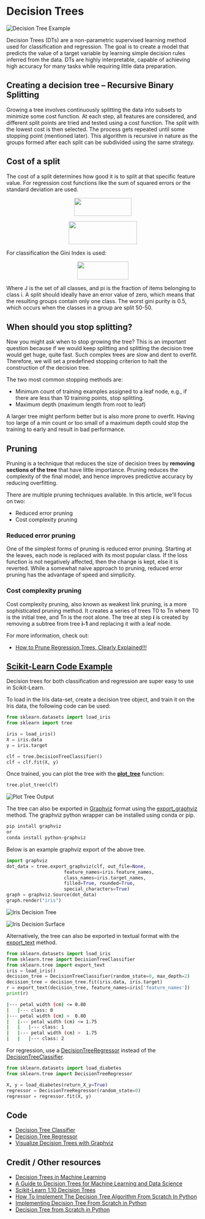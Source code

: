# Decision Trees

![Decision Tree Example](doc/iris_decision_tree.png)

Decision Trees (DTs) are a non-parametric supervised learning method used for classification and regression. The goal is to create a model that predicts the value of a target variable by learning simple decision rules inferred from the data. DTs are highly interpretable, capable of achieving high accuracy for many tasks while requiring little data preparation. 

## Creating a decision tree – Recursive Binary Splitting

Growing a tree involves continuously splitting the data into subsets to minimize some cost function. At each step, all features are considered, and different split points are tried and tested using a cost function. The split with the lowest cost is then selected. The process gets repeated until some stopping point (mentioned later). This algorithm is recursive in nature as the groups formed after each split can be subdivided using the same strategy.

## Cost of a split

The cost of a split determines how good it is to split at that specific feature value. For regression cost functions like the sum of squared errors or the standard deviation are used.

<p align="center"><img src="tex/99b4cda42ce5d6085705dc7458181012.svg?invert_in_darkmode" align=middle width=150.0321735pt height=47.806078649999996pt/></p>

<p align="center"><img src="tex/55fafb270a7563e9c79658b7e1a606e2.svg?invert_in_darkmode" align=middle width=177.521784pt height=59.17867724999999pt/></p>

For classification the Gini Index is used:

<p align="center"><img src="tex/3952bc7dadde93e3af8e54d66588d8b9.svg?invert_in_darkmode" align=middle width=133.613238pt height=47.806078649999996pt/></p>

Where J is the set of all classes, and pi is the fraction of items belonging to class i. A split should ideally have an error value of zero, which means that the resulting groups contain only one class. The worst gini purity is 0.5, which occurs when the classes in a group are split 50-50.

## When should you stop splitting?

Now you might ask when to stop growing the tree? This is an important question because if we would keep splitting and splitting the decision tree would get huge, quite fast. Such complex trees are slow and dent to overfit. Therefore, we will set a predefined stopping criterion to halt the construction of the decision tree.

The two most common stopping methods are:
* Minimum count of training examples assigned to a leaf node, e.g., if there are less than 10 training points, stop splitting.
* Maximum depth (maximum length from root to leaf)

A larger tree might perform better but is also more prone to overfit. Having too large of a min count or too small of a maximum depth could stop the training to early and result in bad performance.

## Pruning

Pruning is a technique that reduces the size of decision trees by **removing sections of the tree** that have little importance. Pruning reduces the complexity of the final model, and hence improves predictive accuracy by reducing overfitting.

There are multiple pruning techniques available. In this article, we'll focus on two:
* Reduced error pruning
* Cost complexity pruning

### Reduced error pruning

One of the simplest forms of pruning is reduced error pruning. Starting at the leaves, each node is replaced with its most popular class. If the loss function is not negatively affected, then the change is kept, else it is reverted. While a somewhat naive approach to pruning, reduced error pruning has the advantage of speed and simplicity. 

### Cost complexity pruning

Cost complexity pruning, also known as weakest link pruning, is a more sophisticated pruning method. It creates a series of trees T0 to Tn where T0 is the initial tree, and Tn is the root alone. The tree at step **i** is created by removing a subtree from tree **i-1** and replacing it with a leaf node. 

For more information, check out:
* [How to Prune Regression Trees, Clearly Explained!!!](https://youtu.be/D0efHEJsfHo)

## [Scikit-Learn Code Example](https://scikit-learn.org/stable/modules/tree.html)

Decision trees for both classification and regression are super easy to use in Scikit-Learn. 

To load in the Iris data-set, create a decision tree object, and train it on the Iris data, the following code can be used:

```python
from sklearn.datasets import load_iris
from sklearn import tree

iris = load_iris()
X = iris.data
y = iris.target

clf = tree.DecisionTreeClassifier()
clf = clf.fit(X, y)
``` 

Once trained, you can plot the tree with the [**plot_tree**](https://scikit-learn.org/stable/modules/generated/sklearn.tree.plot_tree.html#sklearn.tree.plot_tree) function:

```python
tree.plot_tree(clf)
```

![Plot Tree Output](doc/plot_tree.png)

The tree can also be exported in [Graphviz](https://www.graphviz.org/) format using the [export_graphviz](https://scikit-learn.org/stable/modules/generated/sklearn.tree.export_graphviz.html#sklearn.tree.export_graphviz) method. The graphviz python wrapper can be installed using conda or pip.

```bash
pip install graphviz
or
conda install python-graphviz
``` 

Below is an example graphviz export of the above tree.

```python
import graphviz 
dot_data = tree.export_graphviz(clf, out_file=None, 
                     feature_names=iris.feature_names,  
                     class_names=iris.target_names,  
                     filled=True, rounded=True,  
                     special_characters=True)
graph = graphviz.Source(dot_data) 
graph.render("iris") 
```

![Iris Decision Tree](doc/iris_decision_tree.png)

![Iris Decision Surface](doc/iris_decision_surface.png)

Alternatively, the tree can also be exported in textual format with the [export_text](https://scikit-learn.org/stable/modules/generated/sklearn.tree.export_text.html#sklearn.tree.export_text) method.

```python
from sklearn.datasets import load_iris
from sklearn.tree import DecisionTreeClassifier
from sklearn.tree import export_text
iris = load_iris()
decision_tree = DecisionTreeClassifier(random_state=0, max_depth=2)
decision_tree = decision_tree.fit(iris.data, iris.target)
r = export_text(decision_tree, feature_names=iris['feature_names'])
print(r)
```

```bash
|--- petal width (cm) <= 0.80
|   |--- class: 0
|--- petal width (cm) >  0.80
|   |--- petal width (cm) <= 1.75
|   |   |--- class: 1
|   |--- petal width (cm) >  1.75
|   |   |--- class: 2
```

For regression, use a [DecisionTreeRegressor](https://scikit-learn.org/stable/modules/generated/sklearn.tree.DecisionTreeRegressor.html#sklearn.tree.DecisionTreeRegressor) instead of the [DecisionTreeClassifier](https://scikit-learn.org/stable/modules/generated/sklearn.tree.DecisionTreeClassifier.html#sklearn.tree.DecisionTreeClassifier).

```python
from sklearn.datasets import load_diabetes
from sklearn.tree import DecisionTreeRegressor

X, y = load_diabetes(return_X_y=True)
regressor = DecisionTreeRegressor(random_state=0)
regressor = regressor.fit(X, y)
```

## Code

* [Decision Tree Classifier](code/decision_tree_classification.py)
* [Decision Tree Regressor](code/decision_tree_regression.py)
* [Visualize Decision Trees with Graphviz](code/visualize_decision_trees_with_graphviz.py)

## Credit / Other resources

* [Decision Trees in Machine Learning](https://towardsdatascience.com/decision-trees-in-machine-learning-641b9c4e8052)
* [A Guide to Decision Trees for Machine Learning and Data Science](https://towardsdatascience.com/a-guide-to-decision-trees-for-machine-learning-and-data-science-fe2607241956)
* [Scikit-Learn 1.10 Decision Trees](https://scikit-learn.org/stable/modules/tree.html)
* [How To Implement The Decision Tree Algorithm From Scratch In Python](https://machinelearningmastery.com/implement-decision-tree-algorithm-scratch-python/)
* [Implementing Decision Tree From Scratch in Python](https://medium.com/@penggongting/implementing-decision-tree-from-scratch-in-python-c732e7c69aea)
* [Decision Tree from Scratch in Python](https://towardsdatascience.com/decision-tree-from-scratch-in-python-46e99dfea775)